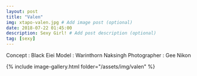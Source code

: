 ```yaml
---
layout: post
title: "Valen"
img: xtapo-valen.jpg # Add image post (optional)
date: 2018-07-22 01:45:00
description: Sexy Girl! # Add post description (optional)
tag: [sexy]
---
```

Concept : Black Eiei
Model : Warinthorn Naksingh
Photographer : Gee Nikon             

{% include image-gallery.html folder="/assets/img/valen" %}
